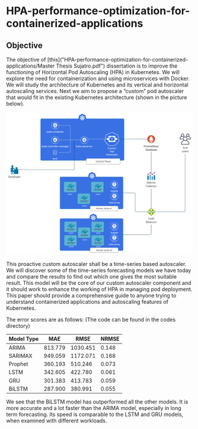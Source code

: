 # HPA-performance-optimization-for-containerized-applications

## Objective

The objective of [this]("HPA-performance-optimization-for-containerized-applications/Master Thesis Sujatro.pdf") dissertation is to improve the functioning of Horizontal Pod Autoscaling (HPA) in Kubernetes. We will explore the need for containerization and using microservices with Docker. We will study the architecture of Kubernetes and its vertical and horizontal autoscaling services. Next we aim to propose a “custom” pod autoscaler that would fit in the existing Kubernetes architecture (shown in the picture below).

<img src="img/k8s_proposed_architecture.jpg" alt="alt text" width="600">

This proactive custom autoscaler shall be a time-series based autoscaler. We will discover some of the time-series forecasting models we have today and compare the results to find out which one gives the most suitable result. This model will be the core of our custom autoscaler component and it should work to enhance the working of HPA in managing pod deployment. This paper should provide a comprehensive guide to anyone trying to understand containerized applications and autoscaling features of Kubernetes.

The error scores are as follows: (The code can be found in the codes directory)

| Model Type | MAE | RMSE | NRMSE
| --- | --- | --- | --- 
| ARIMA | 813.779 | 1030.451 | 0.148 
| SARIMAX | 949.059 | 1172.071 | 0.168 
| Prophet | 360.193 | 510.246 | 0.073
| LSTM | 342.605 | 422.780 | 0.061 
| GRU | 301.383 | 413.783 | 0.059
| BiLSTM | 287.900 | 380.991 | 0.055

We see that the BiLSTM model has outperformed all the other models. It is more accurate and a lot faster than the ARIMA model, especially in long term forecasting. Its speed is comparable to the LSTM and GRU models, when examined with different workloads.
